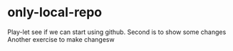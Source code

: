 # only-local-repo
Play-let see if we can start using github.
Second is to show some changes
Another exercise to make changesw